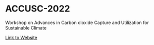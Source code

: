 # ACCUSC-2022

Workshop on Advances in Carbon dioxide Capture and Utilization for Sustainable Climate 

[Link to Website](https://noobcoder02.github.io/ACCUSC-2022/)

